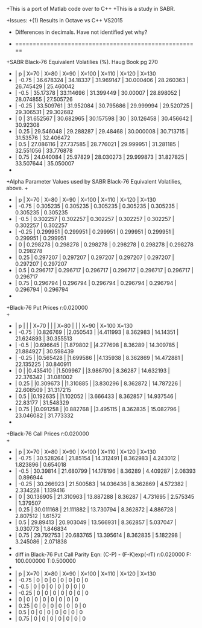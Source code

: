 +This is a port of Matlab code over to C++
+This is a study in SABR.

+Issues:
+(1)  Results in Octave vs C++ VS2015 
+	 Differences in decimals.  Have not identified yet why?
	 
	 
+	 =====================================================
	 
+SABR Black-76 Equivalent Volatilies (%). Haug Book pg 270
+	|	p	|	X=70	|	X=80	|	X=90	|	X=100	|	X=110	|	X=120	|	X=130	
+	|	-0.75	|	36.678324	|	34.18337	|	31.969147	|	30.000406	|	28.260363	|	26.745429	|	25.460042	
+	|	-0.5	|	35.17378	|	33.114696	|	31.399449	|	30.00007	|	28.898052	|	28.074855	|	27.505726	
+	|	-0.25	|	33.509761	|	31.952084	|	30.795686	|	29.999994	|	29.520725	|	29.306531	|	29.302682	
+	|	0	|	31.652567	|	30.682965	|	30.157598	|	30	|	30.126458	|	30.456642	|	30.92308	
+	|	0.25	|	29.546048	|	29.288287	|	29.48468	|	30.000008	|	30.713715	|	31.53576	|	32.406472	
+	|	0.5	|	27.086116	|	27.737585	|	28.776021	|	29.999951	|	31.281185	|	32.551056	|	33.776878	
+	|	0.75	|	24.040084	|	25.97829	|	28.030273	|	29.999873	|	31.827825	|	33.507644	|	35.050007	
+																	
+Alpha Parameter Values used by SABR Black-76 Equivalent Volatilies, above.
+																	
+	|	p	|	X=70	|	X=80	|	X=90	|	X=100	|	X=110	|	X=120	|	X=130	
+	|	-0.75	|	0.305235	|	0.305235	|	0.305235	|	0.305235	|	0.305235	|	0.305235	|	0.305235	
+	|	-0.5	|	0.302257	|	0.302257	|	0.302257	|	0.302257	|	0.302257	|	0.302257	|	0.302257	
+	|	-0.25	|	0.299951	|	0.299951	|	0.299951	|	0.299951	|	0.299951	|	0.299951	|	0.299951	
+	|	0	|	0.298278	|	0.298278	|	0.298278	|	0.298278	|	0.298278	|	0.298278	|	0.298278	
+	|	0.25	|	0.297207	|	0.297207	|	0.297207	|	0.297207	|	0.297207	|	0.297207	|	0.297207	
+	|	0.5	|	0.296717	|	0.296717	|	0.296717	|	0.296717	|	0.296717	|	0.296717	|	0.296717	
+	|	0.75	|	0.296794	|	0.296794	|	0.296794	|	0.296794	|	0.296794	|	0.296794	|	0.296794	
+																	
+Black-76 Put Prices r:0.020000										
+																	
+	|	p	|	|	|	X=70	|	|	|	X=80	|	|	|	X=90	|	X=100	X=130
+	|	-0.75	|	|0.826769	|	|2.050543	|	|4.411993	|	8.362983	|	14.14351	|	21.624893	|	30.355513	
+	|	-0.5	|	|0.696645	|	|1.879802	|	|4.277698	|	8.36289	|	14.309785	|	21.884927	|	30.598439	
+	|	-0.25	|	|0.565428	|	|1.699586	|	|4.135938	|	8.362869	|	14.472881	|	22.135225	|	30.840911	
+	|	0	|	|0.435410	|	|1.509967	|	|3.986790	|	8.36287	|	14.632193	|	22.376342	|	31.081002	
+	|	0.25	|	|0.309673	|	|1.310885	|	|3.830296	|	8.362872	|	14.787226	|	22.608509	|	31.317215	
+	|	0.5	|	|0.192635	|	|1.102052	|	|3.666433	|	8.362857	|	14.937546	|	22.83177	|	31.548329	
+	|	0.75	|	|0.091258	|	|0.882768	|	|3.495115	|	8.362835	|	15.082796	|	23.046082	|	31.773332	
+																	
+Black-76 Call Prices r:0.020000										
+																	
+	|	p	|	X=70	|	X=80	|	X=90	|	X=100	|	X=110	|	X=120	|	X=130	
+	|	-0.75	|	30.528264	|	21.85154	|	14.312491	|	8.362983	|	4.243012	|	1.823896	|	0.654018	
+	|	-0.5	|	30.39814	|	21.680799	|	14.178196	|	8.36289	|	4.409287	|	2.08393	|	0.896944	
+	|	-0.25	|	30.266923	|	21.500583	|	14.036436	|	8.362869	|	4.572382	|	2.334228	|	1.139416	
+	|	0	|	30.136905	|	21.310963	|	13.887288	|	8.36287	|	4.731695	|	2.575345	|	1.379507	
+	|	0.25	|	30.011168	|	21.111882	|	13.730794	|	8.362872	|	4.886728	|	2.807512	|	1.61572	
+	|	0.5	|	29.89413	|	20.903049	|	13.566931	|	8.362857	|	5.037047	|	3.030773	|	1.846834	
+	|	0.75	|	29.792753	|	20.683765	|	13.395614	|	8.362835	|	5.182298	|	3.245086	|	2.071838	
+																	
+ diff in Black-76 Put Call Parity Eqn: (C-P) - (F-K)exp(-rT) r:0.020000 F: 100.000000 T:0.500000
+																	
+	|	p	|	X=70	|	X=80	|	X=90	|	X=100	|	X=110	|	X=120	|	X=130	
+	|	-0.75	|	0	|	0	|	0	|	0	|	0	|	0	|	0	
+	|	-0.5	|	0	|	0	|	0	|	0	|	0	|	0	|	0	
+	|	-0.25	|	0	|	0	|	0	|	0	|	0	|	0	|	0	
+	|	0	|	0	|	0	|	0	|	0	|	0	|	0	|	0	
+	|	0.25	|	0	|	0	|	0	|	0	|	0	|	0	|	0	
+	|	0.5	|	0	|	0	|	0	|	0	|	0	|	0	|	0	
+	|	0.75	|	0	|	0	|	0	|	0	|	0	|	0	|	0	
